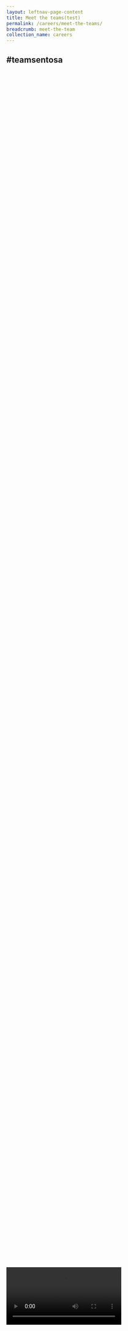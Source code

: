 ```yaml
---
layout: leftnav-page-content
title: Meet the teams(test)
permalink: /careers/meet-the-teams/
breadcrumb: meet-the-team
collection_name: careers
---
```

<div><h2>#teamsentosa</h2></div>  
<div style="width: 100%;height: 80%;">
<div class="row">
  <div class="col is-12">
	<div class="hero">
	</div>
  </div>
</div>

<div class="row">
  <div class="col is-12">
	  <div class="wave">
	  </div>
  </div>
</div>
</div>
<div class="row:not(:last-child)">
  <video controls>
  <source src="video/test.mp4" type="video/mp4">
  Your browser does not support the video tag.
  </video>
</div>
